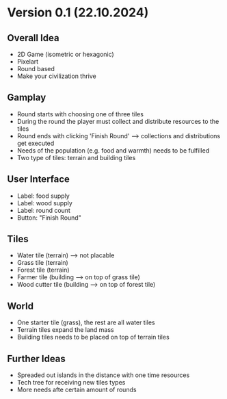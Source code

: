 # Version 0.1 (22.10.2024)

## Overall Idea
- 2D Game (isometric or hexagonic)
- Pixelart
- Round based
- Make your civilization thrive

## Gamplay
- Round starts with choosing one of three tiles
- During the round the player must collect and distribute resources to the tiles
- Round ends with clicking 'Finish Round' --> collections and distributions get executed
- Needs of the population (e.g. food and warmth) needs to be fulfilled
- Two type of tiles: terrain and building tiles

## User Interface
- Label: food supply
- Label: wood supply
- Label: round count
- Button: "Finish Round"

## Tiles
- Water tile (terrain) --> not placable
- Grass tile (terrain)
- Forest tile (terrain)
- Farmer tile (building --> on top of grass tile)
- Wood cutter tile (building --> on top of forest tile)

## World
- One starter tile (grass), the rest are all water tiles
- Terrain tiles expand the land mass
- Building tiles needs to be placed on top of terrain tiles

## Further Ideas
- Spreaded out islands in the distance with one time resources
- Tech tree for receiving new tiles types
- More needs afte certain amount of rounds
